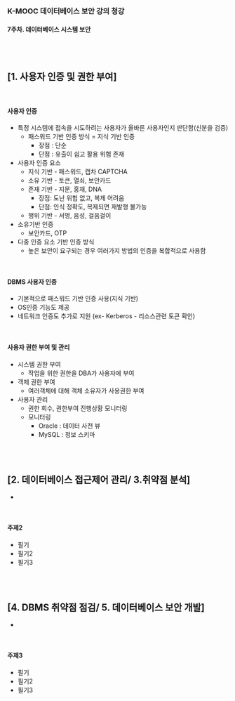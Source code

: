 ### K-MOOC 데이터베이스 보안 강의 청강
#### 7주차. 데이터베이스 시스템 보안

<br>
<br>

## [1. 사용자 인증 및 권한 부여]

<br>

#### 사용자 인증
* 특정 시스템에 접속을 시도하려는 사용자가 올바른 사용자인지 판단함(신분을 검증)
  * 패스워드 기반 인증 방식 = 지식 기반 인증
    * 장점 : 단순
    * 단점 : 유출이 쉽고 활용 위험 존재
* 사용자 인증 요소
  * 지식 기반 - 패스워드, 캡차 CAPTCHA
  * 소유 기반 - 토큰, 열쇠, 보안카드
  * 존재 기반 - 지문, 홍채, DNA
    * 장점: 도난 위험 없고, 복제 어려움  
    * 단점: 인식 정확도, 복제되면 재발행 불가능
  * 행위 기반 - 서명, 음성, 걸음걸이
* 소유기반 인증
  * 보안카드, OTP
* 다중 인증 요소 기반 인증 방식
  * 높은 보안이 요구되는 경우 여러가지 방법의 인증을 복합적으로 사용함

<br>

#### DBMS 사용자 인증
* 기본적으로 패스워드 기반 인증 사용(지식 기반)
* OS인증 기능도 제공
* 네트워크 인증도 추가로 지원 (ex- Kerberos - 리소스관련 토큰 확인)

<br>

#### 사용자 권한 부여 및 관리
* 시스템 권한 부여
  * 작업을 위한 권한을 DBA가 사용자에 부여
* 객체 권한 부여
  * 여러객체에 대해 객체 소유자가 사용권한 부여
* 사용자 관리
  * 권한 회수, 권한부여 진행상황 모니터링
  * 모니터링
    * Oracle : 데이터 사전 뷰
    * MySQL : 정보 스키마

<br>
<br>


## [2. 데이터베이스 접근제어 관리/ 3.취약점 분석]
* 
<br>



#### 주제2
* 필기
* 필기2
* 필기3


<br>
<br>


## [4. DBMS 취약점 점검/ 5. 데이터베이스 보안 개발]
* 
<br>



#### 주제3
* 필기
* 필기2
* 필기3


<br>
<br>


















